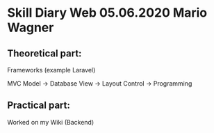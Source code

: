 
# Skill Diary Web 05.06.2020 Mario Wagner

## Theoretical part:

Frameworks (example Laravel)

MVC
Model -> Database
View -> Layout
Control -> Programming

## Practical part:

Worked on my Wiki (Backend)


